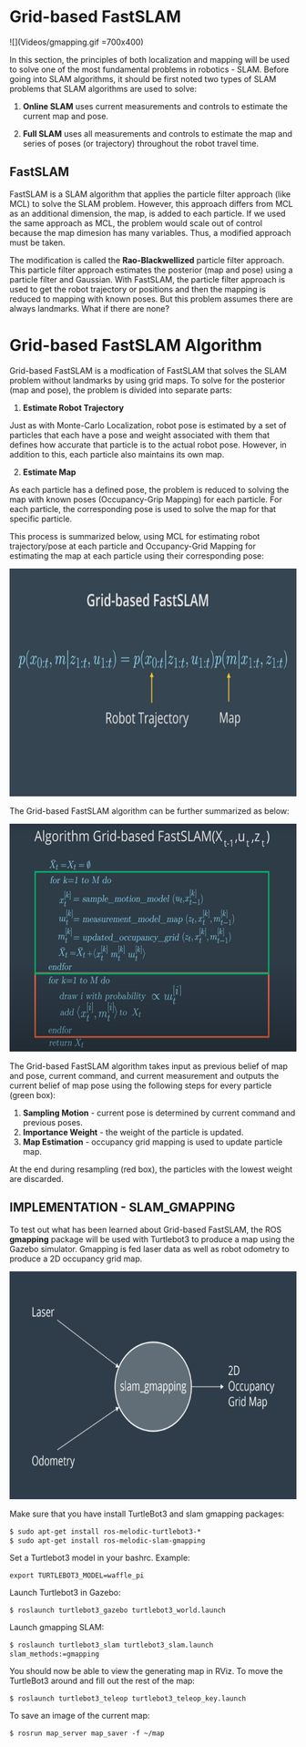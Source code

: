 # Grid-based FastSLAM

![](Videos/gmapping.gif =700x400)

In this section, the principles of both localization and mapping will be used to solve one of the most fundamental problems in robotics - SLAM. Before going into SLAM algorithms, it should be first noted two types of SLAM problems that SLAM algorithms are used to solve:

1. __Online SLAM__ uses current measurements and controls to estimate the current map and pose.

2. __Full SLAM__ uses all measurements and controls to estimate the map and series of poses (or trajectory) throughout the robot travel time.

## FastSLAM

FastSLAM is a SLAM algorithm that applies the particle filter approach (like MCL) to solve the SLAM problem. However, this approach differs from MCL as an additional dimension, the map, is added to each particle. If we used the same approach as MCL, the problem would scale out of control because the map dimesion has many variables. Thus, a modified approach must be taken.

The modification is called the __Rao-Blackwellized__ particle filter approach. This particle filter approach estimates the posterior (map and pose) using a particle filter and Gaussian. With FastSLAM, the particle filter approach is used to get the robot trajectory or positions and then the mapping is reduced to mapping with known poses. But this problem assumes there are always landmarks. What if there are none?

# Grid-based FastSLAM Algorithm

Grid-based FastSLAM is a modfication of FastSLAM that solves the SLAM problem without landmarks by using grid maps. To solve for the posterior (map and pose), the problem is divided into separate parts:

1. __Estimate Robot Trajectory__

Just as with Monte-Carlo Localization, robot pose is estimated by a set of particles that each have a pose and weight associated with them that defines how accurate that particle is to the actual robot pose. However, in addition to this, each particle also maintains its own map.

2. __Estimate Map__

As each particle has a defined pose, the problem is reduced to solving the map with known poses (Occupancy-Grip Mapping) for each particle. For each particle, the corresponding pose is used to solve the map for that specific particle.

This process is summarized below, using MCL for estimating robot trajectory/pose at each particle and Occupancy-Grid Mapping for estimating the map at each particle using their corresponding pose:

<img src="Images/grid-based_fastslam.png" width="700" height="400">

The Grid-based FastSLAM algorithm can be further summarized as below:

<img src="Images/grid-based_fastslam_algorithm.png" width="700" height="400">

The Grid-based FastSLAM algorithm takes input as previous belief of map and pose, current command, and current measurement and outputs the current belief of map pose using the following steps for every particle (green box):

1. __Sampling Motion__ - current pose is determined by current command and previous poses.
2. __Importance Weight__ - the weight of the particle is updated.
3. __Map Estimation__ - occupancy grid mapping is used to update particle map.

At the end during resampling (red box), the particles with the lowest weight are discarded.

## IMPLEMENTATION - SLAM_GMAPPING

To test out what has been learned about Grid-based FastSLAM, the ROS __gmapping__ package will be used with Turtlebot3 to produce a map using the Gazebo simulator. Gmapping is fed laser data as well as robot odometry to produce a 2D occupancy grid map.

<img src="Images/gmapping.png" width="700" height="400">

Make sure that you have install TurtleBot3 and slam gmapping packages:

```
$ sudo apt-get install ros-melodic-turtlebot3-*
$ sudo apt-get install ros-melodic-slam-gmapping
```

Set a Turtlebot3 model in your bashrc. Example:

```
export TURTLEBOT3_MODEL=waffle_pi
```

Launch Turtlebot3 in Gazebo:

```
$ roslaunch turtlebot3_gazebo turtlebot3_world.launch
```

Launch gmapping SLAM:

```
$ roslaunch turtlebot3_slam turtlebot3_slam.launch slam_methods:=gmapping
```

You should now be able to view the generating map in RViz. To move the TurtleBot3 around and fill out the rest of the map:

```
$ roslaunch turtlebot3_teleop turtlebot3_teleop_key.launch
```

To save an image of the current map:

```
$ rosrun map_server map_saver -f ~/map
```
